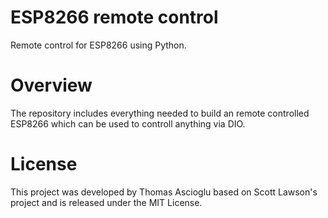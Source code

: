 # ESP8266 remote control
Remote control for ESP8266 using Python.

# Overview
The repository includes everything needed to build an remote controlled ESP8266 which can be used to controll anything via DIO.
# License
This project was developed by Thomas Ascioglu based on Scott Lawson's project and is released under the MIT License.
